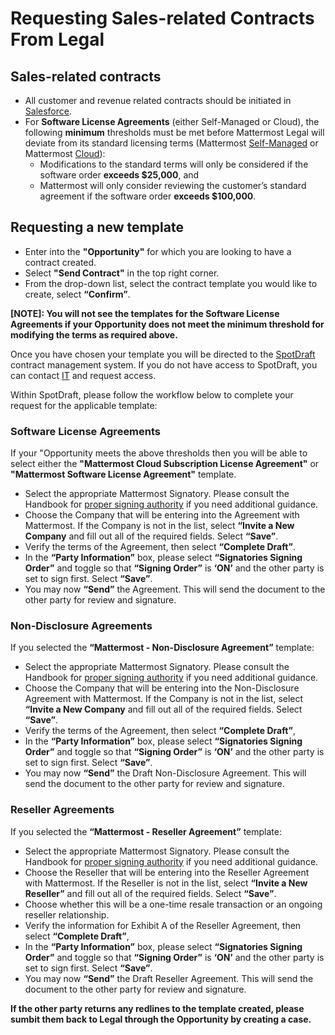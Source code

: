 # Requesting Sales-related Contracts From Legal

## Sales-related contracts

- All customer and revenue related contracts should be initiated in [Salesforce](https://mattermost.lightning.force.com/lightning/page/home).
- For **Software License Agreements** (either Self-Managed or Cloud), the following **minimum** thresholds must be met before Mattermost Legal will deviate from its standard licensing terms (Mattermost [Self-Managed](https://mattermost.com/enterprise-edition-terms/) or Mattermost [Cloud](https://mattermost.com/cloud-subscription-terms/)):
  - Modifications to the standard terms will only be considered if the software order **exceeds $25,000**, and
  - Mattermost will only consider reviewing the customer’s standard agreement if the software order **exceeds $100,000**.

## Requesting a new template

- Enter into the **"Opportunity"** for which you are looking to have a contract created.
- Select **"Send Contract"** in the top right corner.
- From the drop-down list, select the contract template you would like to create, select **“Confirm”**.

**[NOTE]: You will not see the templates for the Software License Agreements if your Opportunity does not meet the minimum threshold for modifying the terms as required above.**

Once you have chosen your template you will be directed to the [SpotDraft](https://app.spotdraft.com/) contract management system. If you do not have access to SpotDraft, you can contact [IT](https://helpdesk.mattermost.com/support/home) and request access.

Within SpotDraft, please follow the workflow below to complete your request for the applicable template:

### Software License Agreements

If your "Opportunity meets the above thresholds then you will be able to select either the **"Mattermost Cloud Subscription License Agreement"** or **"Mattermost Software License Agreement"** template.

- Select the appropriate Mattermost Signatory. Please consult the Handbook for [proper signing authority](https://handbook.mattermost.com/operations/operations/company-processes/company-agreements) if you need additional guidance.
- Choose the Company that will be entering into the Agreement with Mattermost. If the Company is not in the list, select **“Invite a New Company** and fill out all of the required fields. Select **“Save”**.
- Verify the terms of the Agreement, then select **“Complete Draft”**.
- In the **“Party Information”** box, please select **“Signatories Signing Order”** and toggle so that **“Signing Order”** is **‘ON’** and the other party is set to sign first. Select **“Save”**.
- You may now **“Send”** the Agreement. This will send the document to the other party for review and signature.

### Non-Disclosure Agreements

If you selected the **“Mattermost - Non-Disclosure Agreement”** template:

- Select the appropriate Mattermost Signatory. Please consult the Handbook for [proper signing authority](https://handbook.mattermost.com/operations/operations/company-processes/company-agreements) if you need additional guidance.
- Choose the Company that will be entering into the Non-Disclosure Agreement with Mattermost. If the Company is not in the list, select **“Invite a New Company** and fill out all of the required fields. Select **“Save”**.
- Verify the terms of the Agreement, then select **“Complete Draft”**,
- In the **“Party Information”** box, please select **“Signatories Signing Order”** and toggle so that **“Signing Order”** is **‘ON’** and the other party is set to sign first. Select **“Save”**.
- You may now **“Send”** the Draft Non-Disclosure Agreement. This will send the document to the other party for review and signature.

### Reseller Agreements

If you selected the  **“Mattermost - Reseller Agreement”** template:

- Select the appropriate Mattermost Signatory. Please consult the Handbook for [proper signing authority](https://handbook.mattermost.com/operations/operations/company-processes/company-agreements) if you need additional guidance.
- Choose the Reseller that will be entering into the Reseller Agreement with Mattermost. If the Reseller is not in the list, select **“Invite a New Reseller”** and fill out all of the required fields. Select **“Save”**.
- Choose whether this will be a one-time resale transaction or an ongoing reseller relationship.
- Verify the information for Exhibit A of the Reseller Agreement, then select **“Complete Draft”**,
- In the **“Party Information”** box, please select **“Signatories Signing Order”** and toggle so that **“Signing Order”** is **‘ON’** and the other party is set to sign first. Select **“Save”**.
- You may now **“Send”** the Draft Reseller Agreement. This will send the document to the other party for review and signature.

**If the other party returns any redlines to the template created, please sumbit them back to Legal through the Opportunity by creating a case.**
